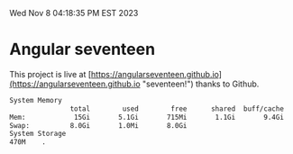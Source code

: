 Wed Nov  8 04:18:35 PM EST 2023

# Angular seventeen


This project is live at [https://angularseventeen.github.io](https://angularseventeen.github.io "seventeen!") thanks to Github.

```bash
System Memory
               total        used        free      shared  buff/cache   available
Mem:            15Gi       5.1Gi       715Mi       1.1Gi       9.4Gi       8.7Gi
Swap:          8.0Gi       1.0Mi       8.0Gi
System Storage
470M	.
```
